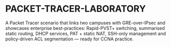 # PACKET-TRACER-LABORATORY
A Packet Tracer scenario that links two campuses with GRE-over-IPsec and showcases enterprise best-practices: Rapid-PVST+ switching, summarised static routing, DHCP services, PAT + static NAT, SSH-only management and policy-driven ACL segmentation — ready for CCNA practice.

